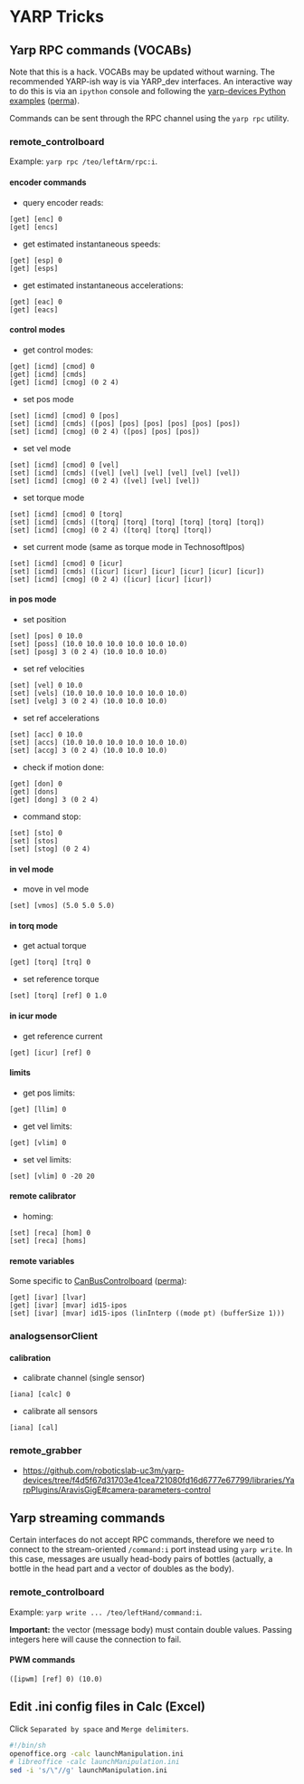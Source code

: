 # YARP Tricks

## Yarp RPC commands (VOCABs)

Note that this is a hack. VOCABs may be updated without warning. The recommended YARP-ish way is via YARP_dev interfaces. An interactive way to do this is via an `ipython` console and following the [yarp-devices Python examples](https://github.com/roboticslab-uc3m/yarp-devices/tree/master/examples/python) ([perma](https://github.com/roboticslab-uc3m/yarp-devices/tree/64831bcd9acad3748760490b75723cf5ef7400b3/examples/python)).

Commands can be sent through the RPC channel using the `yarp rpc` utility.

### remote_controlboard

Example: `yarp rpc /teo/leftArm/rpc:i`.

#### encoder commands

* query encoder reads:
```
[get] [enc] 0
[get] [encs]
```

* get estimated instantaneous speeds:
```
[get] [esp] 0
[get] [esps]
```

* get estimated instantaneous accelerations:
```
[get] [eac] 0
[get] [eacs]
```

#### control modes

* get control modes:
```
[get] [icmd] [cmod] 0
[get] [icmd] [cmds]
[get] [icmd] [cmog] (0 2 4)
```

* set pos mode
```
[set] [icmd] [cmod] 0 [pos]
[set] [icmd] [cmds] ([pos] [pos] [pos] [pos] [pos] [pos])
[set] [icmd] [cmog] (0 2 4) ([pos] [pos] [pos])
```

* set vel mode
```
[set] [icmd] [cmod] 0 [vel]
[set] [icmd] [cmds] ([vel] [vel] [vel] [vel] [vel] [vel])
[set] [icmd] [cmog] (0 2 4) ([vel] [vel] [vel])
```

* set torque mode
```
[set] [icmd] [cmod] 0 [torq]
[set] [icmd] [cmds] ([torq] [torq] [torq] [torq] [torq] [torq])
[set] [icmd] [cmog] (0 2 4) ([torq] [torq] [torq])
```

* set current mode (same as torque mode in TechnosoftIpos)
```
[set] [icmd] [cmod] 0 [icur]
[set] [icmd] [cmds] ([icur] [icur] [icur] [icur] [icur] [icur])
[set] [icmd] [cmog] (0 2 4) ([icur] [icur] [icur])
```

#### in pos mode

* set position
```
[set] [pos] 0 10.0
[set] [poss] (10.0 10.0 10.0 10.0 10.0 10.0)
[set] [posg] 3 (0 2 4) (10.0 10.0 10.0)
```

* set ref velocities
```
[set] [vel] 0 10.0
[set] [vels] (10.0 10.0 10.0 10.0 10.0 10.0)
[set] [velg] 3 (0 2 4) (10.0 10.0 10.0)
```

* set ref accelerations
```
[set] [acc] 0 10.0
[set] [accs] (10.0 10.0 10.0 10.0 10.0 10.0)
[set] [accg] 3 (0 2 4) (10.0 10.0 10.0)
```

* check if motion done:
```
[get] [don] 0
[get] [dons]
[get] [dong] 3 (0 2 4)
```

* command stop:
```
[set] [sto] 0
[set] [stos]
[set] [stog] (0 2 4)
```

#### in vel mode

* move in vel mode
```
[set] [vmos] (5.0 5.0 5.0)
```

#### in torq mode

* get actual torque
```
[get] [torq] [trq] 0
```

* set reference torque
```
[set] [torq] [ref] 0 1.0
```

#### in icur mode

* get reference current
```
[get] [icur] [ref] 0
```

#### limits

* get pos limits:
```
[get] [llim] 0
```

* get vel limits:
```
[get] [vlim] 0
```

* set vel limits:
```
[set] [vlim] 0 -20 20
```

#### remote calibrator

* homing:
```
[set] [reca] [hom] 0
[set] [reca] [homs]
```

#### remote variables

Some specific to [CanBusControlboard](https://github.com/roboticslab-uc3m/yarp-devices/tree/master/libraries/YarpPlugins/CanBusControlboard) ([perma](https://github.com/roboticslab-uc3m/yarp-devices/tree/bd1a72b63dd22b670fd1e21ff7d670254c195522/libraries/YarpPlugins/CanBusControlboard)):
```
[get] [ivar] [lvar]
[get] [ivar] [mvar] id15-ipos
[set] [ivar] [mvar] id15-ipos (linInterp ((mode pt) (bufferSize 1)))
```

### analogsensorClient

#### calibration

* calibrate channel (single sensor)
```
[iana] [calc] 0
```

* calibrate all sensors
```
[iana] [cal]
```

### remote_grabber

- https://github.com/roboticslab-uc3m/yarp-devices/tree/f4d5f67d31703e41cea721080fd16d6777e67799/libraries/YarpPlugins/AravisGigE#camera-parameters-control

## Yarp streaming commands

Certain interfaces do not accept RPC commands, therefore we need to connect to the stream-oriented `/command:i` port instead using `yarp write`. In this case, messages are usually head-body pairs of bottles (actually, a bottle in the head part and a vector of doubles as the body).

### remote_controlboard

Example: `yarp write ... /teo/leftHand/command:i`.

**Important:** the vector (message body) must contain double values. Passing integers here will cause the connection to fail.

#### PWM commands

```
([ipwm] [ref] 0) (10.0)
```

## Edit .ini config files in Calc (Excel)

Click `Separated by space` and `Merge delimiters`.
```bash
#!/bin/sh
openoffice.org -calc launchManipulation.ini
# libreoffice -calc launchManipulation.ini
sed -i 's/\"//g' launchManipulation.ini
```
